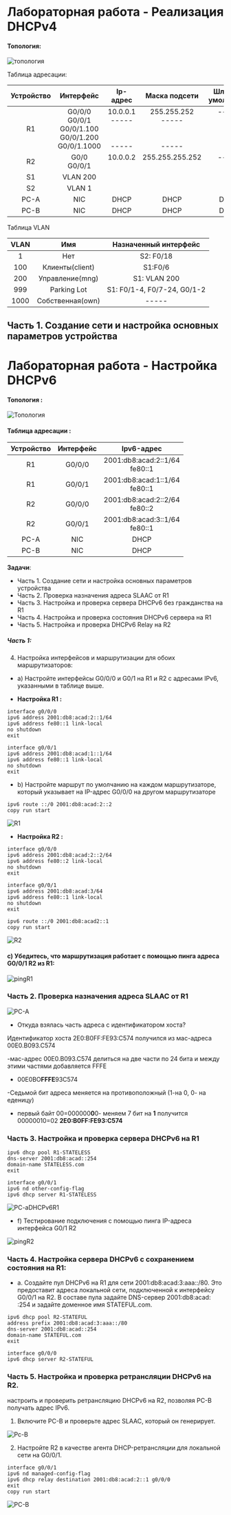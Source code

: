 # Лабораторная работа - Реализация DHCPv4

#### Топология:

![топология](scrn/ТопологияDhcpv4.png)

Таблица адресации:

|Устройство|Интерфейс|Ip-адрес|Маска подсети|Шлюз по умолчанию|
|:---------:|:----------:|:---------:|:------------:|:------------:|
|R1|G0/0/0<br/>G0/0/1<br/>G0/0/1.100<br/>G0/0/1.200<br/>G0/0/1.1000|10.0.0.1<br/>----- <br/> <br/> <br/>-----<br/>|255.255.252<br/>----- <br/> <br/> <br/>-----<br/>|-----<br/><br/> <br/> <br/><br/>|
|R2|G0/0<br/>G0/0/1|10.0.0.2<br/> <br/>|255.255.255.252<br/> <br/>|-----<br/> <br/>|
|S1|VLAN 200| | | |
|S2|VLAN 1| | | |
|PC-A|NIC|DHCP|DHCP|DHCP|
|PC-B|NIC|DHCP|DHCP|DHCP|

Таблица VLAN

|VLAN|Имя|Назначенный интерфейс|
|:-------:|:---------:|:----------:|
|1|Нет|S2: F0/18|
|100|Клиенты(client) |S1:F0/6|
|200|Управление(mng)|S1: VLAN 200|
|999|Parking Lot|S1: F0/1-4, F0/7-24, G0/1-2|
|1000|Собственная(own)|-----|

## Часть 1.	Создание сети и настройка основных параметров устройства












# Лабораторная работа - Настройка DHCPv6

#### Топология :
![Топология](scrn/Топология.png)

#### Таблица адресации :

|Устройство|Интерфейс|Ipv6-адрес|
|:-------:|:----------:|:-----------:|
|R1| G0/0/0|2001:db8:acad:2::1/64<br/>fe80::1|
|R1| G0/0/1|2001:db8:acad:1::1/64<br/>fe80::1|
|R2| G0/0/0|2001:db8:acad:2::2/64<br/>fe80::2|
|R2| G0/0/1|2001:db8:acad:3::1/64<br/>fe80::1|
|PC-A|NIC|DHCP|
|PC-B|NIC|DHCP|

 __Задачи__:<br/>
- Часть 1. Создание сети и настройка основных параметров устройства<br/>
- Часть 2. Проверка назначения адреса SLAAC от R1<br/>
- Часть 3. Настройка и проверка сервера DHCPv6 без гражданства на R1<br/>
- Часть 4. Настройка и проверка состояния DHCPv6 сервера на R1<br/>
- Часть 5. Настройка и проверка DHCPv6 Relay на R2<br/>

##### Часть 1:

4. Настройка интерфейсов и маршрутизации для обоих маршрутизаторов:

- a) Настройте интерфейсы G0/0/0 и G0/1 на R1 и R2 с адресами IPv6, указанными в таблице выше.
 
- **Настройка R1 :** 
```
interface g0/0/0
ipv6 address 2001:db8:acad:2::1/64
ipv6 address fe80::1 link-local
no shutdown
exit

interface g0/0/1 
ipv6 address 2001:db8:acad:1::1/64
ipv6 address fe80::1 link-local
no shutdown
exit

```
- b) Настройте маршрут по умолчанию на каждом маршрутизаторе, который указывает на IP-адрес G0/0/0 на другом маршрутизаторе

```
ipv6 route ::/0 2001:db8:acad:2::2
copy run start
```
![R1](scrn/R1showipv6.png)

- **Настройка R2 :**
```
interface g0/0/0
ipv6 address 2001:db8:acad:2::2/64
ipv6 address fe80::2 link-local
no shutdown
exit

interface g0/0/1
ipv6 address 2001:db8:acad:3/64
ipv6 address fe80::1 link-local
no shutdown
exit

ipv6 route ::/0 2001:db8:acad2::1
copy run start
```
![R2](scrn/R2showipv6.png)

#### c)	Убедитесь, что маршрутизация работает с помощью пинга адреса G0/0/1 R2 из R1:

![pingR1](scrn/PingR2изR1.png)


### Часть 2. Проверка назначения адреса SLAAC от R1

![PC-A](scrn/PC-A_ipconfig.png)

- Откуда взялась часть адреса с идентификатором хоста?

Идентификатор хоста 2E0:B0FF:FE93:C574 получился из мас-адреса 00E0.B093.C574

-мас-адрес 00E0.B093.C574 делиться на две части по 24 бита и между этими частями добавляется
 FFFE 

- 00E0BO**FFFE**93C574

-Седьмой бит адреса меняется на противоположный (1-на 0, 0- на еденицу)

- первый байт 00=000000**0**0- меняем 7 бит на **1** получится 00000010=02 **2E0:B0FF:FE93:C574**

### Часть 3. Настройка и проверка сервера DHCPv6 на R1

```
ipv6 dhcp pool R1-STATELESS
dns-server 2001:db8:acad::254
domain-name STATELESS.com
exit

interface g0/0/1
ipv6 nd other-config-flag
ipv6 dhcp server R1-STATELESS 
```
![PC-aDHCPv6R1](scrn/DHCPv6R1.png)

- f)	Тестирование подключения с помощью пинга IP-адреса интерфейса G0/1 R2

![pingR2](scrn/pingPC-A_R2.png)

### Часть 4. Настройка сервера DHCPv6 с сохранением состояния на R1:

 - a.	Создайте пул DHCPv6 на R1 для сети 2001:db8:acad:3:aaa::/80. Это предоставит адреса локальной сети, подключенной к интерфейсу G0/0/1 на R2. В составе пула задайте DNS-сервер 2001:db8:acad: :254 и задайте доменное имя STATEFUL.com.

```
ipv6 dhcp pool R2-STATEFUL
address prefix 2001:db8:acad:3:aaa::/80
dns-server 2001:db8:acad::254
domain-name STATEFUL.com
exit

interface g0/0/0
ipv6 dhcp server R2-STATEFUL
```

### Часть 5. Настройка и проверка ретрансляции DHCPv6 на R2.
 настроить и проверить ретрансляцию DHCPv6 на R2, позволяя PC-B получать адрес IPv6.

 1. Включите PC-B и проверьте адрес SLAAC, который он генерирует.

 ![Pc-B](scrn/PC-B-slaac.png)

 2. Настройте R2 в качестве агента DHCP-ретрансляции для локальной сети на G0/0/1.

 ```
 interface g0/0/1
 ipv6 nd managed-config-flag
 ipv6 dhcp relay destination 2001:db8:acad:2::1 g0/0/0
 exit
 copy run start
 ```
 ![PC-B](scrn/PC-Bipconfig.png)